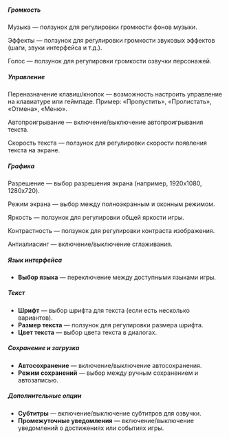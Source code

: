 ##### Громкость
Музыка — ползунок для регулировки громкости фонов музыки.

Эффекты — ползунок для регулировки громкости звуковых эффектов (шаги, звуки интерфейса и т.д.).

Голос — ползунок для регулировки громкости озвучки персонажей.
##### Управление
Переназначение клавиш/кнопок — возможность настроить управление на клавиатуре или геймпаде.
	Пример: «Пропустить», «Пролистать», «Отмена», «Меню».

Автопроигрывание — включение/выключение автопроигрывания текста.

Скорость текста — ползунок для регулировки скорости появления текста на экране.

##### Графика
Разрешение — выбор разрешения экрана (например, 1920x1080, 1280x720).

Режим экрана — выбор между полноэкранным и оконным режимом.

Яркость — ползунок для регулировки общей яркости игры.

Контрастность — ползунок для регулировки контраста изображения.

Антиалиасинг — включение/выключение сглаживания.

##### Язык интерфейса
- **Выбор языка** — переключение между доступными языками игры.

##### Текст
- **Шрифт** — выбор шрифта для текста (если есть несколько вариантов).
- **Размер текста** — ползунок для регулировки размера шрифта.
- **Цвет текста** — выбор цвета текста в диалогах.

##### Сохранение и загрузка
- **Автосохранение** — включение/выключение автосохранения.
- **Режим сохранений** — выбор между ручным сохранением и автозаписью.

##### Дополнительные опции
- **Субтитры** — включение/выключение субтитров для озвучки.
- **Промежуточные уведомления** — включение/выключение уведомлений о достижениях или событиях игры.
